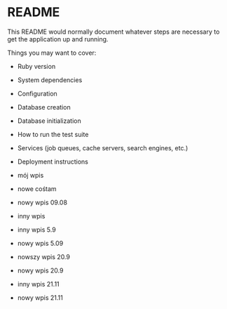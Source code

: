# README

This README would normally document whatever steps are necessary to get the
application up and running.

Things you may want to cover:

* Ruby version

* System dependencies

* Configuration

* Database creation

* Database initialization

* How to run the test suite

* Services (job queues, cache servers, search engines, etc.)

* Deployment instructions

* mój wpis

* nowe cośtam

* nowy wpis 09.08

* inny wpis

* inny wpis 5.9

* nowy wpis 5.09

* nowszy wpis 20.9

* nowy wpis 20.9

* inny wpis 21.11

* nowy wpis 21.11
